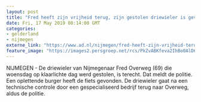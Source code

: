```yaml
---
layout: post
title: "Fred heeft zijn vrijheid terug, zijn gestolen driewieler is gevonden: ‘Kan ik weer vogels spotten’"
date: Fri, 17 May 2019 08:14:00 GMT
categories: 
- gelderland 
- nijmegen 
externe_link: "https://www.ad.nl/nijmegen/fred-heeft-zijn-vrijheid-terug-zijn-gestolen-driewieler-is-gevonden-kan-ik-weer-vogels-spotten~a161e762/"
feature_image: "https://images2.persgroep.net/rcs/PkZvABKfeva2IhBo0AlD6brgrtA/diocontent/148588266/_fitwidth/400/?appId=21791a8992982cd8da851550a453bd7f&quality=0.7"
---
```


NIJMEGEN - De driewieler van Nijmegenaar Fred Overweg (69) die woensdag op klaarlichte dag werd gestolen, is terecht. Dat meldt de politie. Een oplettende burger heeft de fiets gevonden. De driewieler gaat na een technische controle door een gespecialiseerd bedrijf terug naar Overweg, aldus de politie.
